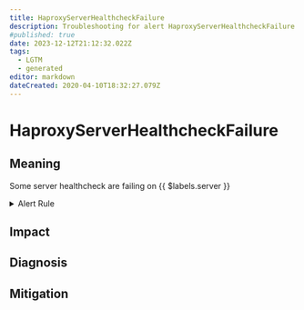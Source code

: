 ```yaml
---
title: HaproxyServerHealthcheckFailure
description: Troubleshooting for alert HaproxyServerHealthcheckFailure
#published: true
date: 2023-12-12T21:12:32.022Z
tags: 
  - LGTM
  - generated
editor: markdown
dateCreated: 2020-04-10T18:32:27.079Z
---
```


# HaproxyServerHealthcheckFailure

## Meaning
[//]: # "Short paragraph that explains what the alert means"
Some server healthcheck are failing on {{ $labels.server }}

<details>
  <summary>Alert Rule</summary>

{{% rule "haproxy/haproxy-exporter-v1.yml" "HaproxyServerHealthcheckFailure" %}}

{{% comment %}}

```yaml
alert: HaproxyServerHealthcheckFailure
expr: increase(haproxy_server_check_failures_total[1m]) > 0
for: 1m
labels:
    severity: warning
annotations:
    summary: HAProxy server healthcheck failure (instance {{ $labels.instance }})
    description: |-
        Some server healthcheck are failing on {{ $labels.server }}
          VALUE = {{ $value }}
          LABELS = {{ $labels }}
    runbook: https://github.com/srerun/prometheus-alerts/blob/main/content/runbooks/haproxy-exporter-v1/HaproxyServerHealthcheckFailure.md

```

{{% /comment %}}

</details>


## Impact
[//]: # "What could / will happen if the alert is not addressed"



## Diagnosis
[//]: # "Steps to take to identify the cause of the problem"



## Mitigation
[//]: # "The steps necessary to resolve the alert"
